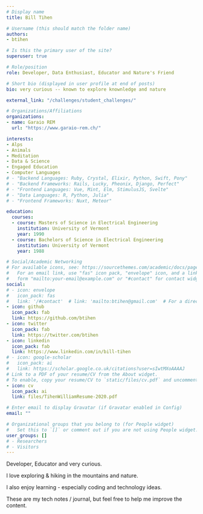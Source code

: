 ```yaml
---
# Display name
title: Bill Tihen

# Username (this should match the folder name)
authors:
- btihen

# Is this the primary user of the site?
superuser: true

# Role/position
role: Developer, Data Enthusiast, Educator and Nature's Friend

# Short bio (displayed in user profile at end of posts)
bio: very curious -- known to explore knownledge and nature

external_link: "/challenges/student_challenges/"

# Organizations/Affiliations
organizations:
- name: Garaio REM
  url: "https://www.garaio-rem.ch/"

interests:
- Alps
- Animals
- Meditation
- Data & Science
- Engaged Education
- Computer Languages
# - "Backend Languages: Ruby, Crystal, Elixir, Python, Swift, Pony"
# - "Backend Frameworks: Rails, Lucky, Pheonix, Django, Perfect"
# - "Frontend Languages: Vue, Mint, Elm, StimulusJS, Svelte"
# - "Data Languages: R, Python, Julia"
# - "Frontend Frameworks: Nuxt, Meteor"

education:
  courses:
  - course: Masters of Science in Electrical Engineering
    institution: University of Vermont
    year: 1990
  - course: Bachelors of Science in Electrical Engineering
    institution: University of Vermont
    year: 1988

# Social/Academic Networking
# For available icons, see: https://sourcethemes.com/academic/docs/page-builder/#icons
#   For an email link, use "fas" icon pack, "envelope" icon, and a link in the
#   form "mailto:your-email@example.com" or "#contact" for contact widget.
social:
# - icon: envelope
#   icon_pack: fas
#   link: '/#contact'  # link: 'mailto:btihen@gmail.com'  # For a direct email link, use "mailto:test@example.org".
- icon: github
  icon_pack: fab
  link: https://github.com/btihen
- icon: twitter
  icon_pack: fab
  link: https://twitter.com/btihen
- icon: linkedin
  icon_pack: fab
  link: https://www.linkedin.com/in/bill-tihen
# - icon: google-scholar
#   icon_pack: ai
#   link: https://scholar.google.co.uk/citations?user=sIwtMXoAAAAJ
# Link to a PDF of your resume/CV from the About widget.
# To enable, copy your resume/CV to `static/files/cv.pdf` and uncomment the lines below.
- icon: cv
  icon_pack: ai
  link: files/TihenWilliamResume-2020.pdf

# Enter email to display Gravatar (if Gravatar enabled in Config)
email: ""

# Organizational groups that you belong to (for People widget)
#   Set this to `[]` or comment out if you are not using People widget.
user_groups: []
# - Researchers
# - Visitors
---
```


Developer, Educator and very curious.

I love exploring & hiking in the mountains and nature.

I also enjoy learning - especially coding and technology ideas.

These are my tech notes / journal, but feel free to help me improve the content.
